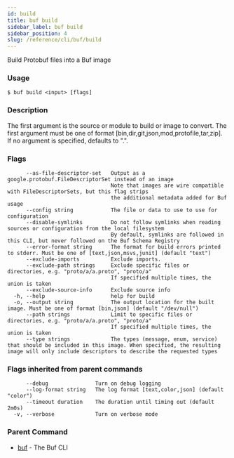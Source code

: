 ```yaml
---
id: build
title: buf build
sidebar_label: buf build
sidebar_position: 4
slug: /reference/cli/buf/build
---
```

Build Protobuf files into a Buf image

### Usage
```terminal
$ buf build <input> [flags]
```

### Description

The first argument is the source or module to build or image to convert.
The first argument must be one of format [bin,dir,git,json,mod,protofile,tar,zip].
If no argument is specified, defaults to &#34;.&#34;.
 

### Flags

```
      --as-file-descriptor-set   Output as a google.protobuf.FileDescriptorSet instead of an image
                                 Note that images are wire compatible with FileDescriptorSets, but this flag strips
                                 the additional metadata added for Buf usage
      --config string            The file or data to use to use for configuration
      --disable-symlinks         Do not follow symlinks when reading sources or configuration from the local filesystem
                                 By default, symlinks are followed in this CLI, but never followed on the Buf Schema Registry
      --error-format string      The format for build errors printed to stderr. Must be one of [text,json,msvs,junit] (default "text")
      --exclude-imports          Exclude imports.
      --exclude-path strings     Exclude specific files or directories, e.g. "proto/a/a.proto", "proto/a"
                                 If specified multiple times, the union is taken
      --exclude-source-info      Exclude source info
  -h, --help                     help for build
  -o, --output string            The output location for the built image. Must be one of format [bin,json] (default "/dev/null")
      --path strings             Limit to specific files or directories, e.g. "proto/a/a.proto", "proto/a"
                                 If specified multiple times, the union is taken
      --type strings             The types (message, enum, service) that should be included in this image. When specified, the resulting image will only include descriptors to describe the requested types
```

### Flags inherited from parent commands

```
      --debug               Turn on debug logging
      --log-format string   The log format [text,color,json] (default "color")
      --timeout duration    The duration until timing out (default 2m0s)
  -v, --verbose             Turn on verbose mode
```

### Parent Command

* [buf](../buf)	 - The Buf CLI
